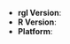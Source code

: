 <!--
If you want to report a bug, you are in the right place!

If you need help or have a question, please ask on https://www.stackoverflow.com .
Include tags `[r]` and `[rgl]` and you'll likely get help quickly.

You can test whether your bug has already been fixed by running

    remotes::install_github("dmurdoch/rgl")

but the install may fail, as `rgl` can be hard to build.  If so,
please test on the latest CRAN release.

If you've still got problems, please include code that demonstrates the bug and keep it short and simple.
-->
* **rgl Version**:
* **R Version**:
* **Platform**: <!-- `uname -a` (UNIX), or Windows version and machine type -->
